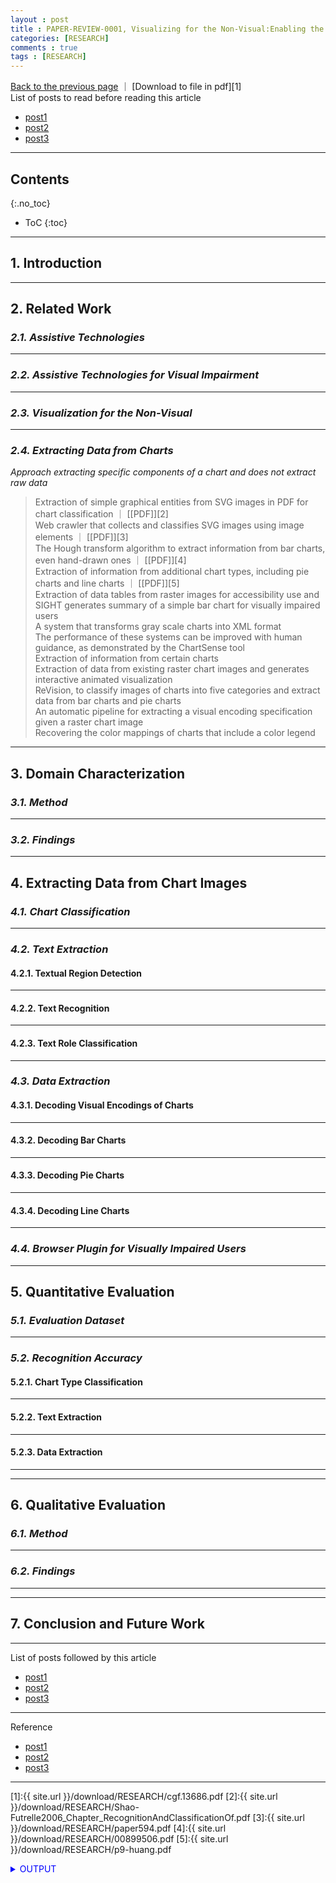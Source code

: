 ```yaml
---
layout : post
title : PAPER-REVIEW-0001, Visualizing for the Non-Visual:Enabling the Visually Impaired to Use Visualization
categories: [RESEARCH]
comments : true
tags : [RESEARCH]
---
```


[Back to the previous page](https://userdyk-github.github.io/research/PAPER-REVIEW.html)
｜ [Download to file in pdf][1] <br>
List of posts to read before reading this article
- <a href='https://userdyk-github.github.io/'>post1</a>
- <a href='https://userdyk-github.github.io/'>post2</a>
- <a href='https://userdyk-github.github.io/'>post3</a>

---

## Contents
{:.no_toc}

* ToC
{:toc}

<hr class="division1">

## **1. Introduction**

<hr class="division2">

## **2. Related Work**

### ***2.1. Assistive Technologies***

---

### ***2.2. Assistive Technologies for Visual Impairment***

---

### ***2.3. Visualization for the Non-Visual***

---

### ***2.4. Extracting Data from Charts***

_Approach extracting specific components of a chart and does not extract raw data_

> Extraction of simple graphical entities from SVG images in PDF for chart classification ｜ [[PDF]][2] <br>
> Web crawler that collects and classifies SVG images using image elements ｜ [[PDF]][3] <br>
> The Hough transform algorithm to extract information from bar charts, even hand-drawn ones ｜ [[PDF]][4] <br>
> Extraction of information from additional chart types, including pie charts and line charts ｜ [[PDF]][5] <br>
> Extraction of data tables from raster images for accessibility use and SIGHT generates summary of a simple bar chart for visually impaired users <br>
> A system that transforms gray scale charts into XML format <br>
> The performance of these systems can be improved with human guidance, as demonstrated by the ChartSense tool <br>
> Extraction of information from certain charts <br>
> Extraction of data from existing raster chart images and generates interactive animated visualization <br>
> ReVision, to classify images of charts into five categories and extract data from bar charts and pie charts <br>
> An automatic pipeline for extracting a visual encoding specification given a raster chart image <br>
> Recovering the color mappings of charts that include a color legend <br>

<hr class="division2">

## **3. Domain Characterization**

### ***3.1. Method***

---

### ***3.2. Findings***


<hr class="division2">

## **4. Extracting Data from Chart Images**

### ***4.1. Chart Classification***

---

### ***4.2. Text Extraction***

#### 4.2.1. Textual Region Detection

---

#### 4.2.2. Text Recognition

---

#### 4.2.3. Text Role Classification

---

### ***4.3. Data Extraction***

#### 4.3.1. Decoding Visual Encodings of Charts

---

#### 4.3.2. Decoding Bar Charts

---

#### 4.3.3. Decoding Pie Charts

---

#### 4.3.4. Decoding Line Charts

---

### ***4.4. Browser Plugin for Visually Impaired Users***


<hr class="division2">

## **5. Quantitative Evaluation**

### ***5.1. Evaluation Dataset***

---

### ***5.2. Recognition Accuracy***

#### 5.2.1. Chart Type Classification

---

#### 5.2.2. Text Extraction

---

#### 5.2.3. Data Extraction

---

<hr class="division2">

## **6. Qualitative Evaluation**

### ***6.1. Method***

---

### ***6.2. Findings***

---

<hr class="division2">

## **7. Conclusion and Future Work**

<hr class="division1">

List of posts followed by this article
- [post1](https://userdyk-github.github.io/)
- <a href='https://userdyk-github.github.io/'>post2</a>
- <a href='https://userdyk-github.github.io/'>post3</a>

---

Reference
- [post1](https://userdyk-github.github.io/)
- <a href='https://userdyk-github.github.io/'>post2</a>
- <a href='https://userdyk-github.github.io/'>post3</a>

---

[1]:{{ site.url }}/download/RESEARCH/cgf.13686.pdf
[2]:{{ site.url }}/download/RESEARCH/Shao-Futrelle2006_Chapter_RecognitionAndClassificationOf.pdf
[3]:{{ site.url }}/download/RESEARCH/paper594.pdf
[4]:{{ site.url }}/download/RESEARCH/00899506.pdf
[5]:{{ site.url }}/download/RESEARCH/p9-huang.pdf

<details markdown="1">
<summary class='jb-small' style="color:blue">OUTPUT</summary>
<hr class='division3'>
<hr class='division3'>
</details>
